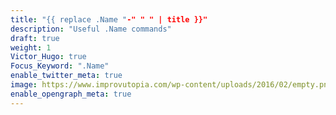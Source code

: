 ```yaml
---
title: "{{ replace .Name "-" " " | title }}"
description: "Useful .Name commands"
draft: true
weight: 1
Victor_Hugo: true
Focus_Keyword: ".Name"
enable_twitter_meta: true
image: https://www.improvutopia.com/wp-content/uploads/2016/02/empty.png.jpeg
enable_opengraph_meta: true
---
```


